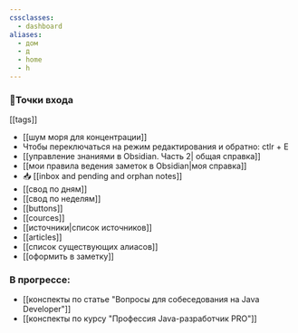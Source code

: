 ```yaml
---
cssclasses:
  - dashboard
aliases:
  - дом
  - д
  - home
  - h
---
```

### 🚪Точки входа 

[[tags]] 
- [[шум моря для концентрации]] 
- Чтобы переключаться на режим редактирования и обратно: ctlr + E
- [[управление знаниями в Obsidian. Часть 2| общая справка]]
- [[мои правила ведения заметок в Obsidian|моя справка]]
- 📥 [[inbox and pending and orphan notes]]
- [[свод по дням]] 
- [[свод по неделям]] 
- [[buttons]] 
- [[cources]]
- [[источники|список источников]]
- [[articles]]
- [[список существующих алиасов]] 
- [[оформить в заметку]] 

### В прогрессе:
- [[конспекты по статье "Вопросы для собеседования на Java Developer"]] 
- [[конспекты по курсу "Профессия Java-разработчик PRO"]]
